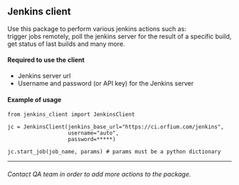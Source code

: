 ## Jenkins client
Use this package to perform various jenkins actions such as:  
trigger jobs remotely, poll the jenkins server for the result of a specific build,  
get status of last builds and many more.


#### Required to use the client

- Jenkins server url
- Username and password (or API key) for the Jenkins server

#### Example of usage
~~~
from jenkins_client import JenkinsClient

jc = JenkinsClient(jenkins_base_url="https://ci.orfium.com/jenkins",
                   username="auto",
                   password=*****)

jc.start_job(job_name, params) # params must be a python dictionary
~~~

---
###### Contact QA team in order to add more actions to the package.
